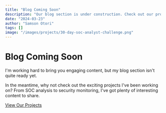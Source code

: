 ```yaml
---
title: "Blog Coming Soon"
description: "Our blog section is under construction. Check out our projects in the meantime!"
date: "2024-03-23"
author: "Samson Otori"
tags: []
image: "/images/projects/30-day-soc-analyst-challenge.png"
---
```


# Blog Coming Soon

I'm working hard to bring you engaging content, but my blog section isn't quite ready yet. 

In the meantime, why not check out the exciting projects I've been working on? From SOC analysis to security monitoring, I've got plenty of interesting content to share.

[View Our Projects](/projects) 